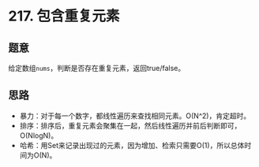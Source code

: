# 217. 包含重复元素

## 题意

给定数组`nums`，判断是否存在重复元素，返回true/false。

## 思路

- 暴力：对于每一个数字，都线性遍历来查找相同元素。O(N^2)，肯定超时。
- 排序：排序后，重复元素会聚集在一起，然后线性遍历并前后判断即可，O(NlogN)。
- 哈希：用Set来记录出现过的元素，因为增加、检索只需要O(1)，所以总体时间为O(N)。
